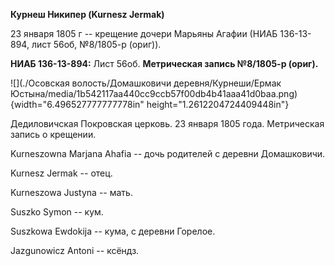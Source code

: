 **Курнеш Никипер (Kurnesz Jermak)**

23 января 1805 г -- крещение дочери Марьяны Агафии (НИАБ 136-13-894,
лист 56об, №8/1805-р (ориг)).

**НИАБ 136-13-894:** Лист 56об. **Метрическая запись №8/1805-р (ориг).**

![](./Осовская волость/Домашковичи деревня/Курнеши/Ермак Юстына/media/1b542117aa440cc9ccb57f00db4b41aaa41d0baa.png){width="6.496527777777778in"
height="1.2612204724409448in"}

Дедиловичская Покровская церковь. 23 января 1805 года. Метрическая
запись о крещении.

Kurneszowna Marjana Ahafia -- дочь родителей с деревни Домашковичи.

Kurnesz Jermak -- отец.

Kurneszowa Justyna -- мать.

Suszko Symon -- кум.

Suszkowa Ewdokija -- кума, с деревни Горелое.

Jazgunowicz Antoni -- ксёндз.
